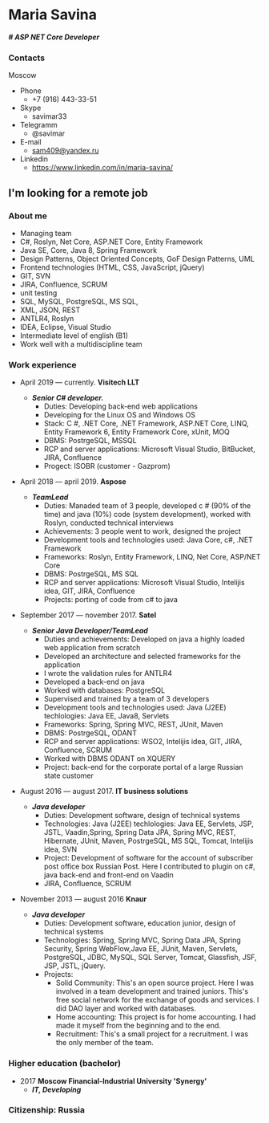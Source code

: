 **Maria Savina**
===========
***# ASP NET Core Developer***
### Contacts
Moscow
 - Phone
   - +7 (916) 443-33-51
 - Skype
   - savimar33
 - Telegramm 
    - @savimar
  - E-mail
    - sam409@yandex.ru
  - Linkedin
    - https://www.linkedin.com/in/maria-savina/

##  I'm looking for a remote job

### About me
- Managing team
- C#, Roslyn, Net Core, ASP.NET Core, Entity Framework
- Java SE, Core, Java 8, Spring Framework
- Design Patterns, Object Oriented Concepts, GoF Design Patterns, UML
- Frontend technologies (HTML, CSS, JavaScript, jQuery)
- GIT, SVN
- JIRA, Confluence, SCRUM
- unit testing
- SQL, MySQL, PostgreSQL, MS SQL,
- XML, JSON, REST
- ANTLR4, Roslyn
- IDEA, Eclipse, Visual Studio
- Intermediate level of english (B1)
- Work well with a multidiscipline team
### Work experience 

- April 2019 — currently. **Visitech LLT**
    - ***Senior C# developer.***
      - Duties: Developing back-end web applications
      - Developing for the Linux OS and Windows OS
      - Stack: C #, .NET Core, .NET Framework, ASP.NET Core, LINQ, Entity Framework 6, Entity Framework Core, xUnit, MOQ
      - DBMS: PostrgeSQL, MSSQL
      - RCP and server applications: Microsoft Visual Studio, BitBucket, JIRA, Confluence
      - Progect: ISOBR (customer - Gazprom)
      
- April 2018 — april 2019. **Aspose**
    - ***TeamLead***
      -  Duties: Manaded team of 3 people, developed c # (90% of the time) and java (10%) code (system development), worked with Roslyn, conducted technical interviews
      - Achievements: 3 people went to work, designed the project
      - Development tools and technologies used: Java Core, c#, .NET Framework
      - Frameworks: Roslyn, Entity Framework, LINQ, Net Core, ASP/NET Core
      - DBMS: PostrgeSQL, MS SQL
      - RCP and server applications: Microsoft Visual Studio, Intelijis idea, GIT, JIRA, Confluence
      - Projects: porting of code from c# to java
    
- September 2017 — november 2017. **Satel**
    - ***Senior Java Developer/TeamLead***
        - Duties and achievements: Developed on java a highly loaded web application from scratch
        - Developed an architecture and selected frameworks for the application
        - I wrote the validation rules for ANTLR4
        - Developed a back-end on java
        - Worked with databases: PostgreSQL
        - Supervised and trained by a team of 3 developers
        - Development tools and technologies used: Java (J2EE) techlologies: Java EE, Java8, Servlets
        - Frameworks: Spring, Spring MVC, REST, JUnit, Maven
        - DBMS: PostrgeSQL, ODANT
        - RCP and server applications: WSO2, Intelijis idea, GIT, JIRA, Confluence, SCRUM
        - Worked with DBMS ODANT on XQUERY
        - Project: back-end for the corporate portal of a large Russian state customer
          
    
 - August 2016 — august 2017. **IT business solutions**
     - ***Java developer***
        - Duties: Development software, design of technical systems
        - Technologies: Java (J2EE) techlologies: Java EE, Servlets, JSP, JSTL, Vaadin,Spring, Spring Data JPA, Spring MVC, REST, Hibernate, JUnit, Maven, PostrgeSQL, MS SQL, Tomcat, Intelijis idea, SVN
        - Project: Development of software for the account of subscriber post office box Russian Post. Here I contributed to plugin on c#, java back-end and front-end on Vaadin
        - JIRA, Confluence, SCRUM
  - November 2013 — august 2016  **Knaur**        
    - ***Java developer***
        - Duties: Development software, education junior, design of technical systems
        - Technologies: Spring, Spring MVC, Spring Data JPA, Spring Security, Spring WebFlow,Java EE, JUnit, Maven, Servlets, PostgreSQL, JDBC, MySQL, SQL Server, Tomcat, Glassfish, JSF, JSP, JSTL, jQuery.
        - Projects:
          - Solid Community: This's an open source project. Here I was involved in a team development and trained juniors. This's free social network for the exchange of goods and services. I did DAO layer and worked with databases.
          - Home accounting: This project is for home accounting. I had made it myself from the beginning and to the end.
          - Recruitment: This's a small project for a recruitment. I was the only member of the team.
          
### Higher education (bachelor)
 - 2017 **Moscow Financial-Industrial University 'Synergy'**
   - ***IT, Developing***
### Citizenship: Russia
